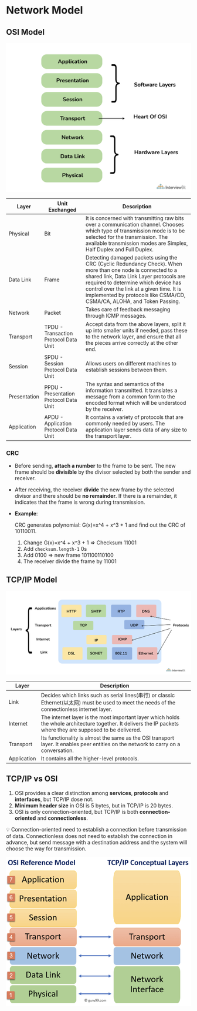 # Network Model

## OSI Model

![Untitled](OSI.png)

| Layer | Unit Exchanged | Description |
| --- | --- | --- |
| Physical | Bit | It is concerned with transmitting raw bits over a communication channel. Chooses which type of transmission mode is to be selected for the transmission. The available transmission modes are Simplex, Half Duplex and Full Duplex. |
| Data Link | Frame | Detecting damaged packets using the CRC (Cyclic Redundancy Check). When more than one node is connected to a shared link, Data Link Layer protocols are required to determine which device has control over the link at a given time. It is implemented by protocols like CSMA/CD, CSMA/CA, ALOHA, and Token Passing. |
| Network | Packet | Takes care of feedback messaging through ICMP messages. |
| Transport | TPDU - Transaction Protocol Data Unit | Accept data from the above layers, split it up into smaller units if needed, pass these to the network layer, and ensure that all the pieces arrive correctly at the other end.  |
| Session | SPDU - Session Protocol Data Unit | Allows users on different machines to establish sessions between them.  |
| Presentation | PPDU - Presentation Protocol Data Unit | The syntax and semantics of the information transmitted. It translates a message from a common form to the encoded format which will be understood by the receiver. |
| Application | APDU - Application Protocol Data Unit | It contains a variety of protocols that are commonly needed by users. The application layer sends data of any size to the transport layer. |

### CRC

- Before sending, **attach a number** to the frame to be sent. The new frame should be **divisible** by the divisor selected by both the sender and receiver.
- After receiving, the receiver **divide** the new frame by the selected divisor and there should be **no remainder**. If there is a remainder, it indicates that the frame is wrong during transmission.
- **Example**:
    
    CRC generates polynomial: G(x)=x^4 + x^3 + 1 and find out the CRC of 10110011.
    
    1. Change G(x)=x^4 + x^3 + 1 ⇒ Checksum 11001
    2. Add `checksum.length-1` 0s 
    3. Add 0100 ⇒ new frame 101100110100
    4. The receiver divide the frame by 11001

## TCP/IP Model

![Untitled](TCP-IP.png)

| Layer | Description |
| --- | --- |
| Link | Decides which links such as serial lines(串行) or classic Ethernet(以太网) must be used to meet the needs of the connectionless internet layer. |
| Internet | The internet layer is the most important layer which holds the whole architecture together. It delivers the IP packets where they are supposed to be delivered. |
| Transport | Its functionality is almost the same as the OSI transport layer. It enables peer entities on the network to carry on a conversation. |
| Application | It contains all the higher-level protocols. |

## TCP/IP vs OSI

1. OSI provides a clear distinction among **services**, **protocols** and **interfaces**, but TCP/IP dose not.
2. **Minimum header size** in OSI is 5 bytes, but in TCP/IP is 20 bytes.
3. OSI is only connection-oriented, but TCP/IP is both **connection-oriented** and **connectionless**.

<aside>
💡 Connection-oriented need to establish a connection before transmission of data.  Connectionless does not need to establish the connection in advance,  but send message with a destination address and the system will choose the way for transmission.

</aside>

![Untitled](VS.png)
